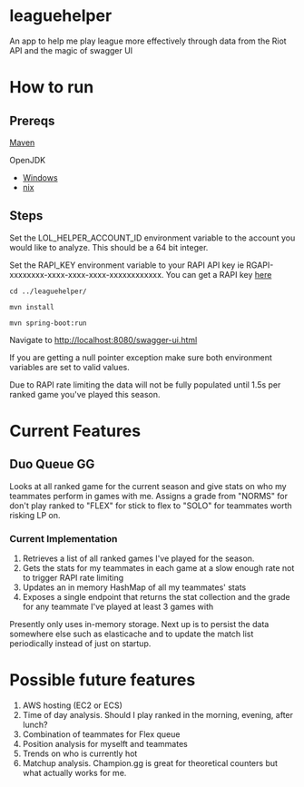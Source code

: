 # leaguehelper
An app to help me play league more effectively through data from the Riot API and the magic of swagger UI

# How to run
## Prereqs

[Maven](https://maven.apache.org/download.cgi)

OpenJDK
- [Windows](https://developers.redhat.com/products/openjdk/overview/)
- [nix](http://openjdk.java.net/)

## Steps
Set the LOL_HELPER_ACCOUNT_ID environment variable to the account you would like to analyze. This should be a 64 bit
integer.

Set the RAPI_KEY environment variable to your RAPI API key ie RGAPI-xxxxxxxx-xxxx-xxxx-xxxx-xxxxxxxxxxxx.
You can get a RAPI key [here](https://developer.riotgames.com/)

`cd ../leaguehelper/`

`mvn install`

`mvn spring-boot:run`

Navigate to [http://localhost:8080/swagger-ui.html](http://localhost:8080/swagger-ui.html)

If you are getting a null pointer exception make sure both environment variables are set to valid values.

Due to RAPI rate limiting the data will not be fully populated until 1.5s per ranked game you've played this season.

# Current Features

## Duo Queue GG
Looks at all ranked game for the current season and give stats on who my teammates perform in games with me.
Assigns a grade from "NORMS" for don't play ranked to "FLEX" for stick to flex to "SOLO" for teammates worth risking LP
on.

### Current Implementation
1. Retrieves a list of all ranked games I've played for the season.
2. Gets the stats for my teammates in each game at a slow enough rate not to trigger RAPI rate limiting
3. Updates an in memory HashMap of all my teammates' stats
4. Exposes a single endpoint that returns the stat collection and the grade for any teammate I've played at least 3
games with

Presently only uses in-memory storage. Next up is to persist the data somewhere else such as elasticache and to update
the match list periodically instead of just on startup.

# Possible future features
1. AWS hosting (EC2 or ECS)
2. Time of day analysis. Should I play ranked in the morning, evening, after lunch?
3. Combination of teammates for Flex queue
4. Position analysis for myselft and teammates
5. Trends on who is currently hot
6. Matchup analysis. Champion.gg is great for theoretical counters but what actually works for me.